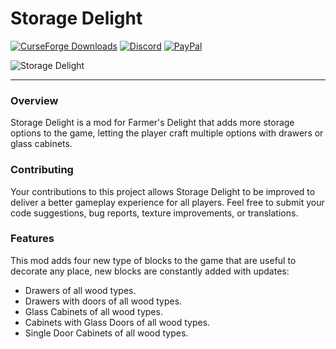 # Storage Delight

[![CurseForge Downloads](https://img.shields.io/curseforge/dt/979761?style=flat&logo=curseforge&logoColor=%23F16436&label=CurseForge&labelColor=%232D2C2C&color=%23F16436)](https://www.curseforge.com/minecraft/mc-mods/storage-delight-forge)
[![Discord](https://img.shields.io/discord/1194733791818821663?style=flat&logo=discord&logoColor=%23FFFFFF&label=Discord&labelColor=2D2C2C&color=%234e992e)](https://discord.gg/e2BQx4bbsU)
[![PayPal](https://img.shields.io/badge/Donate%20on%20PayPal-0079C1?style=flat&logo=paypal)](https://paypal.me/kevgelhorn)

![Storage Delight](https://cdn.modrinth.com/data/LTTvOp5L/images/2b37126dcef53cff8488de1a496c013b90103075.png)
***

### Overview

Storage Delight is a mod for Farmer's Delight that adds more storage options to the game, letting the player craft multiple options with drawers or glass cabinets.

### Contributing

Your contributions to this project allows Storage Delight to be improved to deliver a better gameplay experience for all players. Feel free to submit your code suggestions, bug reports, texture improvements, or translations.

### Features

This mod adds four new type of blocks to the game that are useful to decorate any place, new blocks are constantly added with updates:

- Drawers of all wood types.
- Drawers with doors of all wood types.
- Glass Cabinets of all wood types.
- Cabinets with Glass Doors of all wood types.
- Single Door Cabinets of all wood types.
